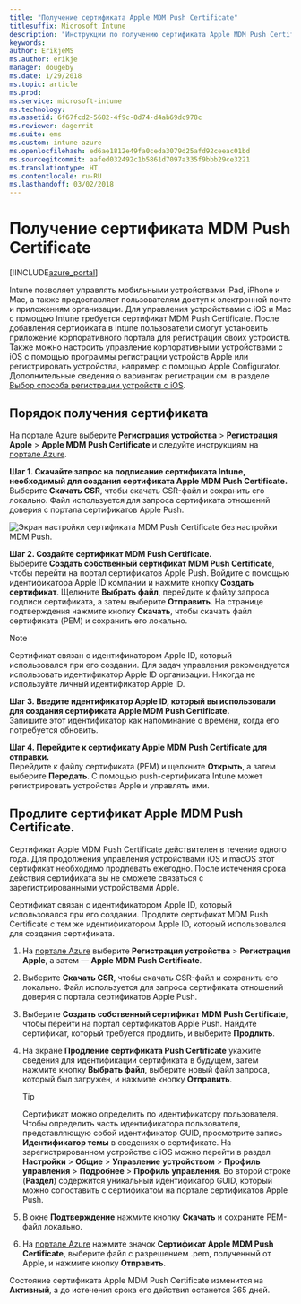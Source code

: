 ```yaml
---
title: "Получение сертификата Apple MDM Push Certificate"
titlesuffix: Microsoft Intune
description: "Инструкции по получению сертификата Apple MDM Push Certificate для управления устройствами iOS с помощью Intune."
keywords: 
author: ErikjeMS
ms.author: erikje
manager: dougeby
ms.date: 1/29/2018
ms.topic: article
ms.prod: 
ms.service: microsoft-intune
ms.technology: 
ms.assetid: 6f67fcd2-5682-4f9c-8d74-d4ab69dc978c
ms.reviewer: dagerrit
ms.suite: ems
ms.custom: intune-azure
ms.openlocfilehash: ed6ae1812e49fa0ceda3079d25afd92ceeac01bd
ms.sourcegitcommit: aafed032492c1b5861d7097a335f9bbb29ce3221
ms.translationtype: HT
ms.contentlocale: ru-RU
ms.lasthandoff: 03/02/2018
---
```

# <a name="get-an-apple-mdm-push-certificate"></a>Получение сертификата MDM Push Certificate

[!INCLUDE[azure_portal](./includes/azure_portal.md)]

Intune позволяет управлять мобильными устройствами iPad, iPhone и Mac, а также предоставляет пользователям доступ к электронной почте и приложениям организации. Для управления устройствами с iOS и Mac с помощью Intune требуется сертификат MDM Push Certificate. После добавления сертификата в Intune пользователи смогут установить приложение корпоративного портала для регистрации своих устройств. Также можно настроить управление корпоративными устройствами с iOS с помощью программы регистрации устройств Apple или регистрировать устройства, например с помощью Apple Configurator. Дополнительные сведения о вариантах регистрации см. в разделе [Выбор способа регистрации устройств с iOS](enrollment-method-choose-ios.md).

## <a name="steps-to-get-your-certificate"></a>Порядок получения сертификата
На [портале Azure](https://portal.azure.com) выберите **Регистрация устройства** > **Регистрация Apple** > **Apple MDM Push Certificate** и следуйте инструкциям на [портале Azure](https://portal.azure.com).

**Шаг 1. Скачайте запрос на подписание сертификата Intune, необходимый для создания сертификата Apple MDM Push Certificate.**<br>
Выберите **Скачать CSR**, чтобы скачать CSR-файл и сохранить его локально. Файл используется для запроса сертификата отношений доверия с портала сертификатов Apple Push.

  ![Экран настройки сертификата MDM Push Certificate без настройки MDM Push.](./media/create-mdm-push-certificate.png)

**Шаг 2. Создайте сертификат MDM Push Certificate.**<br>
Выберите **Создать собственный сертификат MDM Push Certificate**, чтобы перейти на портал сертификатов Apple Push. Войдите с помощью идентификатора Apple ID компании и нажмите кнопку **Создать сертификат**. Щелкните **Выбрать файл**, перейдите к файлу запроса подписи сертификата, а затем выберите **Отправить**. На странице подтверждения нажмите кнопку **Скачать**, чтобы скачать файл сертификата (PEM) и сохранить его локально.

> [!NOTE]
> Сертификат связан с идентификатором Apple ID, который использовался при его создании. Для задач управления рекомендуется использовать идентификатор Apple ID организации. Никогда не используйте личный идентификатор Apple ID.

**Шаг 3. Введите идентификатор Apple ID, который вы использовали для создания сертификата Apple MDM Push Certificate.**<br>
Запишите этот идентификатор как напоминание о времени, когда его потребуется обновить.

**Шаг 4. Перейдите к сертификату Apple MDM Push Certificate для отправки.**<br>
Перейдите к файлу сертификата (PEM) и щелкните **Открыть**, а затем выберите **Передать**. С помощью push-сертификата Intune может регистрировать устройства Apple и управлять ими.

## <a name="renew-apple-mdm-push-certificate"></a>Продлите сертификат Apple MDM Push Certificate.
Сертификат Apple MDM Push Certificate действителен в течение одного года. Для продолжения управления устройствами iOS и macOS этот сертификат необходимо продлевать ежегодно. После истечения срока действия сертификата вы не сможете связаться с зарегистрированными устройствами Apple.

Сертификат связан с идентификатором Apple ID, который использовался при его создании. Продлите сертификат MDM Push Certificate с тем же идентификатором Apple ID, который использовался для создания сертификата.

1. На [портале Azure](https://portal.azure.com) выберите **Регистрация устройства** > **Регистрация Apple**, а затем — **Apple MDM Push Certificate**.
2. Выберите **Скачать CSR**, чтобы скачать CSR-файл и сохранить его локально. Файл используется для запроса сертификата отношений доверия с портала сертификатов Apple Push.
3. Выберите **Создать собственный сертификат MDM Push Certificate**, чтобы перейти на портал сертификатов Apple Push. Найдите сертификат, который требуется продлить, и выберите **Продлить**.
4. На экране **Продление сертификата Push Certificate** укажите сведения для идентификации сертификата в будущем, затем нажмите кнопку **Выбрать файл**, выберите новый файл запроса, который был загружен, и нажмите кнопку **Отправить**.
   > [!TIP]
   > Сертификат можно определить по идентификатору пользователя. Чтобы определить часть идентификатора пользователя, представляющую собой идентификатор GUID, просмотрите запись **Идентификатор темы** в сведениях о сертификате. На зарегистрированном устройстве с iOS можно перейти в раздел **Настройки** > **Общие** > **Управление** **устройством** > **Профиль управления** > **Подробнее** > **Профиль управления**. Во второй строке (**Раздел**) содержится уникальный идентификатор GUID, который можно сопоставить с сертификатом на портале сертификатов Apple Push.
 
6. В окне **Подтверждение** нажмите кнопку **Скачать** и сохраните PEM-файл локально.
7. На [портале Azure](https://portal.azure.com) нажмите значок **Сертификат Apple MDM Push Certificate**, выберите файл с разрешением .pem, полученный от Apple, и нажмите кнопку **Отправить**.

Состояние сертификата Apple MDM Push Certificate изменится на **Активный**, а до истечения срока его действия останется 365 дней.
